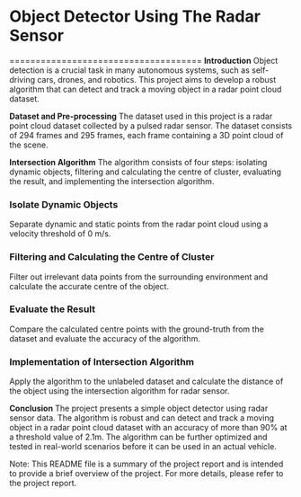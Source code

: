 # Object Detector Using The Radar Sensor
=====================================
**Introduction**
Object detection is a crucial task in many autonomous systems, such as self-driving cars, drones, and robotics. This project aims to develop a robust algorithm that can detect and track a moving object in a radar point cloud dataset.

**Dataset and Pre-processing**
The dataset used in this project is a radar point cloud dataset collected by a pulsed radar sensor. The dataset consists of 294 frames and 295 frames, each frame containing a 3D point cloud of the scene.

**Intersection Algorithm**
The algorithm consists of four steps: isolating dynamic objects, filtering and calculating the centre of cluster, evaluating the result, and implementing the intersection algorithm.

### Isolate Dynamic Objects
Separate dynamic and static points from the radar point cloud using a velocity threshold of 0 m/s.

### Filtering and Calculating the Centre of Cluster
Filter out irrelevant data points from the surrounding environment and calculate the accurate centre of the object.

### Evaluate the Result
Compare the calculated centre points with the ground-truth from the dataset and evaluate the accuracy of the algorithm.

### Implementation of Intersection Algorithm
Apply the algorithm to the unlabeled dataset and calculate the distance of the object using the intersection algorithm for radar sensor.

**Conclusion**
The project presents a simple object detector using radar sensor data. The algorithm is robust and can detect and track a moving object in a radar point cloud dataset with an accuracy of more than 90% at a threshold value of 2.1m. The algorithm can be further optimized and tested in real-world scenarios before it can be used in an actual vehicle.



Note: This README file is a summary of the project report and is intended to provide a brief overview of the project. For more details, please refer to the project report.
